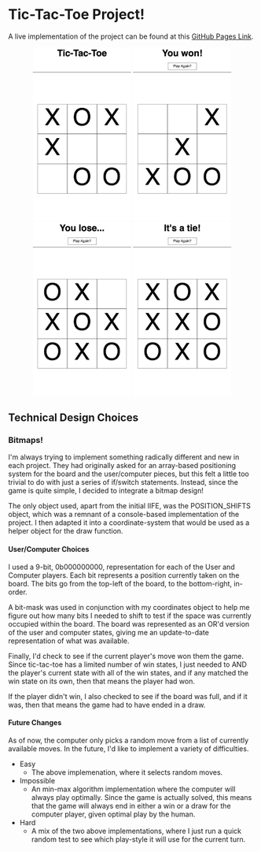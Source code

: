 # Tic-Tac-Toe Project!

A live implementation of the project can be found at this [GitHub Pages Link](https://emannuelmartineztest.github.io/tic-tac-toe/).

<p align="center">
  <img src="./assets/Tic-Tac-Toe.png" width="200">
  <img src="./assets/Win.png" width="200">
  <img src="./assets/Lose.png" width="200">
  <img src="./assets/Tie.png" width="200">
</p>

## Technical Design Choices

### Bitmaps!

I'm always trying to implement something radically different and new in each project. They had originally asked for
an array-based positioning system for the board and the user/computer pieces, but this felt a little too trivial
to do with just a series of if/switch statements. Instead, since the game is quite simple, I decided to integrate
a bitmap design! 

The only object used, apart from the initial IIFE, was the POSITION_SHIFTS object, which was a remnant of a console-based
implementation of the project. I then adapted it into a coordinate-system that would be used as a helper object for the 
draw function.

#### User/Computer Choices

I used a 9-bit, 0b000000000, representation for each of the User and Computer players. Each bit represents a position 
currently taken on the board. The bits go from the top-left of the board, to the bottom-right, in-order.

A bit-mask was used in conjunction with my coordinates object to help me figure out how many bits I needed to shift to 
test if the space was currently occupied within the board. The board was represented as an OR'd version of the user
and computer states, giving me an update-to-date representation of what was available. 

Finally, I'd check to see if the current player's move won them the game. Since tic-tac-toe has a limited number of
win states, I just needed to AND the player's current state with all of the win states, and if any matched the win
state on its own, then that means the player had won.

If the player didn't win, I also checked to see if the board was full, and if it was, then that means the game had to have
ended in a draw.


#### Future Changes

As of now, the computer only picks a random move from a list of currently available moves. In the future, I'd like to
implement a variety of difficulties.
- Easy 
  - The above implemenation, where it selects random moves.
- Impossible
  - An min-max algorithm implementation where the computer will always play optimally. Since the game is actually solved,
    this means that the game will always end in either a win or a draw for the computer player, given optimal play by the human.
- Hard
  - A mix of the two above implementations, where I just run a quick random test to see which play-style it will use for the 
  current turn.